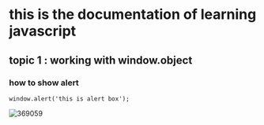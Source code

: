 # this is the documentation of learning javascript 
## topic 1 : working with window.object 
### how to show alert

```
window.alert('this is alert box');
````
![369059](https://user-images.githubusercontent.com/95132514/143728057-31976523-cf67-48be-9cd7-ba4032896dc2.jpg)
